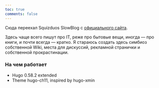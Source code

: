 ```yaml
---
toc: true
comments: false
---
```


Сюда переехал Squizduos SlowBlog с [официального сайта](https://www.squizduos.ru).

Здесь чаще всего пишут про IT, реже про бытовые вещи, иногда — про книги, и почти всегда — кратко. Я стараюсь создать здесь симбиоз собственной Wiki, места для дискуссий, рекламной странички и собственной прокрастинации. 

### На чем работает

 - Hugo 0.58.2 extended
 - Theme hugo-ch11, inspired by hugo-xmin
